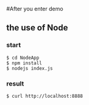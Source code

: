 #After you enter demo

## the use of Node
### start

    $ cd NodeApp
    $ npm install
    $ nodejs index.js

### result
    
    $ curl http://localhost:8888

